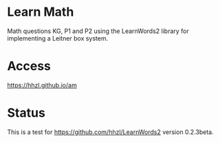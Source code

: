 # Learn Math

Math questions KG, P1 and P2 using the LearnWords2 library for implementing a Leitner box system.

# Access

https://hhzl.github.io/am

# Status

This is a test for https://github.com/hhzl/LearnWords2 version 0.2.3beta. 


